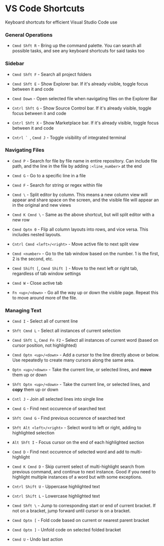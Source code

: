 # VS Code Shortcuts

Keyboard shortcuts for efficient Visual Studio Code use

### General Operations

* `Cmnd Shft R` - Bring up the command palette. You can search all possible tasks, and see any keyboard shortcuts for said tasks too

### Sidebar

* `Cmnd Shft F` - Search all project folders

* `Cmnd Shft E` - Show Explorer bar. If it's already visible, toggle focus between it and code
* `Cmnd Down` - Open selected file when navigating files on the Explorer Bar

* `Cntrl Shft G` - Show Source Control bar. If it's already visible, toggle focus between it and code

* `Cntrl Shft X` - Show Marketplace bar. If it's already visible, toggle focus between it and code

* ``Cntrl ` ``, `Cmnd J` - Toggle visibility of integrated terminal

### Navigating Files

* `Cmnd P` - Search for file by file name in entire repository. Can include file path, and the line in the file by adding `:<line_number>` at the end
* `Cmnd G` - Go to a specific line in a file
* `Cmnd F` - Search for string or regex within file

* `Cmnd \` - Split editor by column. This means a new column view will appear and share space on the screen, and the visible file will appear an in the original and new views
* `Cmnd K Cmnd \` - Same as the above shortcut, but will split editor with a new row
* `Cmnd Optn 0` - Flip all column layouts into rows, and vice versa. This includes nested layouts.
* `Cntrl Cmnd <left>/<right>` - Move active file to next split view

* `Cmnd <number>` - Go to the tab window based on the number. 1 is the first, 2 is the second, etc.
* `Cmnd Shift [`, `Cmnd Shift ]` - Move to the next left or right tab, regardless of tab window settings
* `Cmnd W` - Close active tab

* `Fn <up>/<down>` - Go all the way up or down the visible page. Repeat this to move around more of the file.

### Managing Text

- `Cmnd I` - Select all of current line

* `Shft Cmnd L` - Select all instances of current selection
* `Cmnd Shft L`, `Cmnd Fn F2` - Select all instances of current word (based on cursor position, not highlighted)
* `Cmnd Optn <up>/<down>` - Add a cursor to the line directly above or below. Use repeatedly to create many cursors along the same area.

* `Optn <up>/<down>` - Take the current line, or selected lines, and **move** them up or down
* `Shft Optn <up>/<down>` - Take the current line, or selected lines, and **copy** them up or down
* `Cntl J` - Join all selected lines into single line

* `Cmnd G` - Find next occurence of searched text
* `Shft Cmnd G` - Find previous occurence of searched text
* `Shft Alt <left>/<right>` - Select word to left or right, adding to highlighted selection
* `Alt Shft I` - Focus cursor on the end of each highlighted section

* `Cmnd D` - Find next occurence of selected word and add to multi-highlight
* `Cmnd K Cmnd D` - Skip current select of multi-highlight search from previous command, and continue to next instance. Good if you need to highlight multiple instances of a word but with some exceptions.

* `Cntrl Shift U` - Uppercase highlighted text
* `Cntrl Shift L` - Lowercase highlighted text

* `Cmnd Shft \` - Jump to corresponding start or end of current bracket. If not on a bracket, jump forward until cursor is on a bracket.
* `Cmnd Optn [` - Fold code based on current or nearest parent bracket
* `Cmnd Optn ]` - Unfold code on selected folded bracket

* `Cmnd U` - Undo last action
